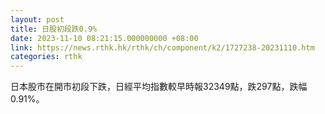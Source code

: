 ```yaml
---
layout: post
title: 日股初段跌0.9%
date: 2023-11-10 08:21:15.000000000 +08:00
link: https://news.rthk.hk/rthk/ch/component/k2/1727238-20231110.htm
categories: rthk
---
```


日本股市在開市初段下跌，日經平均指數較早時報32349點，跌297點，跌幅0.91%。

